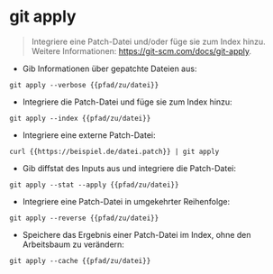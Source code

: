 # git apply

> Integriere eine Patch-Datei und/oder füge sie zum Index hinzu.
> Weitere Informationen: <https://git-scm.com/docs/git-apply>.

- Gib Informationen über gepatchte Dateien aus:

`git apply --verbose {{pfad/zu/datei}}`

- Integriere die Patch-Datei und füge sie zum Index hinzu:

`git apply --index {{pfad/zu/datei}}`

- Integriere eine externe Patch-Datei:

`curl {{https://beispiel.de/datei.patch}} | git apply`

- Gib diffstat des Inputs aus und integriere die Patch-Datei:

`git apply --stat --apply {{pfad/zu/datei}}`

- Integriere eine Patch-Datei in umgekehrter Reihenfolge:

`git apply --reverse {{pfad/zu/datei}}`

- Speichere das Ergebnis einer Patch-Datei im Index, ohne den Arbeitsbaum zu verändern:

`git apply --cache {{pfad/zu/datei}}`
